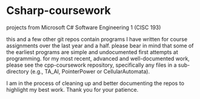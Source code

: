 # Csharp-coursework
projects from Microsoft C# Software Engineering 1 (CISC 193)

this and a few other git repos contain programs I have written for course assignments over the last year and a half. please bear in mind that some of the earliest programs are simple and undocumented first attempts at programming. for my most recent, advanced and well-documented work, please see the cpp-coursework repository, specifically any files in a sub-directory (e.g., TA_AI, PointerPower or CellularAutomata).

I am in the process of cleaning up and better documenting the repos to highlight my best work. Thank you for your patience.
